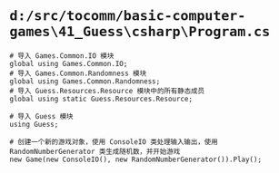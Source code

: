 # `d:/src/tocomm/basic-computer-games\41_Guess\csharp\Program.cs`

```
# 导入 Games.Common.IO 模块
global using Games.Common.IO;
# 导入 Games.Common.Randomness 模块
global using Games.Common.Randomness;
# 导入 Guess.Resources.Resource 模块中的所有静态成员
global using static Guess.Resources.Resource;  

# 导入 Guess 模块
using Guess;

# 创建一个新的游戏对象，使用 ConsoleIO 类处理输入输出，使用 RandomNumberGenerator 类生成随机数，并开始游戏
new Game(new ConsoleIO(), new RandomNumberGenerator()).Play();
```